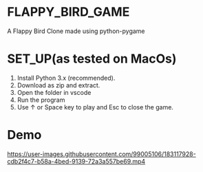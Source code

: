 # FLAPPY_BIRD_GAME

 A Flappy Bird Clone made using python-pygame
# SET_UP(as tested on MacOs)
1. Install Python 3.x (recommended).
2. Download as zip and extract.
3. Open the folder in vscode
4. Run the program 
5. Use ↑ or Space key to play and Esc to close the game.
# Demo 



https://user-images.githubusercontent.com/99005106/183117928-cdb2f4c7-b58a-4bed-9139-72a3a557be69.mp4

